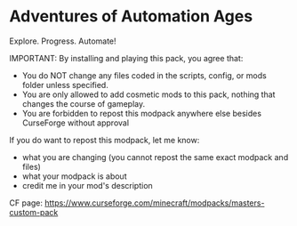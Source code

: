 # Adventures of Automation Ages

Explore. Progress. Automate!

IMPORTANT: By installing and playing this pack, you agree that:

* You do NOT change any files coded in the scripts, config, or mods folder unless specified.
* You are only allowed to add cosmetic mods to this pack, nothing that changes the course of gameplay.
* You are forbidden to repost this modpack anywhere else besides CurseForge without approval


If you do want to repost this modpack, let me know:

* what you are changing (you cannot repost the same exact modpack and files)
* what your modpack is about
* credit me in your mod's description



CF page: https://www.curseforge.com/minecraft/modpacks/masters-custom-pack



